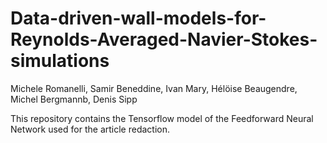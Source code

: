 # Data-driven-wall-models-for-Reynolds-Averaged-Navier-Stokes-simulations
Michele Romanelli, Samir Beneddine, Ivan Mary, Hélöise Beaugendre, Michel Bergmannb, Denis Sipp

This repository contains the Tensorflow model of the Feedforward Neural Network used for the article redaction.
